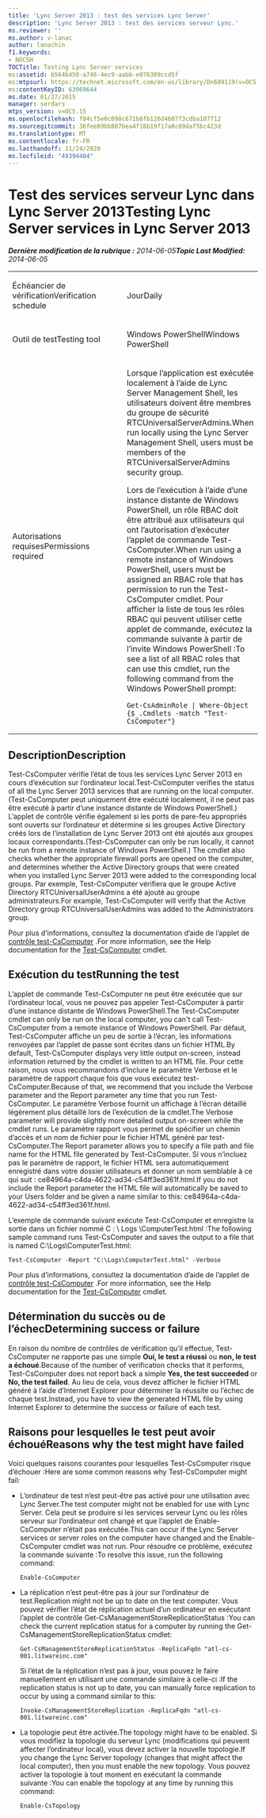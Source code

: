 ```yaml
---
title: 'Lync Server 2013 : test des services Lync Server'
description: 'Lync Server 2013 : test des services serveur Lync.'
ms.reviewer: ''
ms.author: v-lanac
author: lanachin
f1.keywords:
- NOCSH
TOCTitle: Testing Lync Server services
ms:assetid: b564b450-a746-4ec9-aabb-e076309ccd5f
ms:mtpsurl: https://technet.microsoft.com/en-us/library/Dn689119(v=OCS.15)
ms:contentKeyID: 63969644
ms.date: 01/27/2015
manager: serdars
mtps_version: v=OCS.15
ms.openlocfilehash: f04cf5e0c098c671b6fb126d4607f3cdba107712
ms.sourcegitcommit: 36fee89bb887bea4f18b19f17a8c69daf5bc423d
ms.translationtype: MT
ms.contentlocale: fr-FR
ms.lasthandoff: 11/24/2020
ms.locfileid: "49394484"
---
```

# <a name="testing-lync-server-services-in-lync-server-2013"></a><span data-ttu-id="facc1-103">Test des services serveur Lync dans Lync Server 2013</span><span class="sxs-lookup"><span data-stu-id="facc1-103">Testing Lync Server services in Lync Server 2013</span></span>

<div data-xmlns="http://www.w3.org/1999/xhtml">

<div class="topic" data-xmlns="http://www.w3.org/1999/xhtml" data-msxsl="urn:schemas-microsoft-com:xslt" data-cs="https://msdn.microsoft.com/">

<div data-asp="https://msdn2.microsoft.com/asp">



</div>

<div id="mainSection">

<div id="mainBody"><span data-ttu-id="facc1-104">

<span> </span></span><span class="sxs-lookup"><span data-stu-id="facc1-104">

<span> </span></span></span>

<span data-ttu-id="facc1-105">_**Dernière modification de la rubrique :** 2014-06-05_</span><span class="sxs-lookup"><span data-stu-id="facc1-105">_**Topic Last Modified:** 2014-06-05_</span></span>


<table>
<colgroup>
<col style="width: 50%" />
<col style="width: 50%" />
</colgroup>
<tbody>
<tr class="odd">
<td><p><span data-ttu-id="facc1-106">Échéancier de vérification</span><span class="sxs-lookup"><span data-stu-id="facc1-106">Verification schedule</span></span></p></td>
<td><p><span data-ttu-id="facc1-107">Jour</span><span class="sxs-lookup"><span data-stu-id="facc1-107">Daily</span></span></p></td>
</tr>
<tr class="even">
<td><p><span data-ttu-id="facc1-108">Outil de test</span><span class="sxs-lookup"><span data-stu-id="facc1-108">Testing tool</span></span></p></td>
<td><p><span data-ttu-id="facc1-109">Windows PowerShell</span><span class="sxs-lookup"><span data-stu-id="facc1-109">Windows PowerShell</span></span></p></td>
</tr>
<tr class="odd">
<td><p><span data-ttu-id="facc1-110">Autorisations requises</span><span class="sxs-lookup"><span data-stu-id="facc1-110">Permissions required</span></span></p></td>
<td><p><span data-ttu-id="facc1-111">Lorsque l’application est exécutée localement à l’aide de Lync Server Management Shell, les utilisateurs doivent être membres du groupe de sécurité RTCUniversalServerAdmins.</span><span class="sxs-lookup"><span data-stu-id="facc1-111">When run locally using the Lync Server Management Shell, users must be members of the RTCUniversalServerAdmins security group.</span></span></p>
<p><span data-ttu-id="facc1-112">Lors de l’exécution à l’aide d’une instance distante de Windows PowerShell, un rôle RBAC doit être attribué aux utilisateurs qui ont l’autorisation d’exécuter l’applet de commande Test-CsComputer.</span><span class="sxs-lookup"><span data-stu-id="facc1-112">When run using a remote instance of Windows PowerShell, users must be assigned an RBAC role that has permission to run the Test-CsComputer cmdlet.</span></span> <span data-ttu-id="facc1-113">Pour afficher la liste de tous les rôles RBAC qui peuvent utiliser cette applet de commande, exécutez la commande suivante à partir de l’invite Windows PowerShell :</span><span class="sxs-lookup"><span data-stu-id="facc1-113">To see a list of all RBAC roles that can use this cmdlet, run the following command from the Windows PowerShell prompt:</span></span></p>
<pre><code>Get-CsAdminRole | Where-Object {$_.Cmdlets -match &quot;Test-CsComputer&quot;}</code></pre></td>
</tr>
</tbody>
</table>


<div>

## <a name="description"></a><span data-ttu-id="facc1-114">Description</span><span class="sxs-lookup"><span data-stu-id="facc1-114">Description</span></span>

<span data-ttu-id="facc1-115">Test-CsComputer vérifie l’état de tous les services Lync Server 2013 en cours d’exécution sur l’ordinateur local.</span><span class="sxs-lookup"><span data-stu-id="facc1-115">Test-CsComputer verifies the status of all the Lync Server 2013 services that are running on the local computer.</span></span> <span data-ttu-id="facc1-116">(Test-CsComputer peut uniquement être exécuté localement, il ne peut pas être exécuté à partir d’une instance distante de Windows PowerShell.) L’applet de contrôle vérifie également si les ports de pare-feu appropriés sont ouverts sur l’ordinateur et détermine si les groupes Active Directory créés lors de l’installation de Lync Server 2013 ont été ajoutés aux groupes locaux correspondants.</span><span class="sxs-lookup"><span data-stu-id="facc1-116">(Test-CsComputer can only be run locally, it cannot be run from a remote instance of Windows PowerShell.) The cmdlet also checks whether the appropriate firewall ports are opened on the computer, and determines whether the Active Directory groups that were created when you installed Lync Server 2013 were added to the corresponding local groups.</span></span> <span data-ttu-id="facc1-117">Par exemple, Test-CsComputer vérifiera que le groupe Active Directory RTCUniversalUserAdmins a été ajouté au groupe administrateurs.</span><span class="sxs-lookup"><span data-stu-id="facc1-117">For example, Test-CsComputer will verify that the Active Directory group RTCUniversalUserAdmins was added to the Administrators group.</span></span>

<span data-ttu-id="facc1-118">Pour plus d’informations, consultez la documentation d’aide de l’applet de [contrôle test-CsComputer](https://docs.microsoft.com/powershell/module/skype/Test-CsComputer) .</span><span class="sxs-lookup"><span data-stu-id="facc1-118">For more information, see the Help documentation for the [Test-CsComputer](https://docs.microsoft.com/powershell/module/skype/Test-CsComputer) cmdlet.</span></span>

</div>

<div>

## <a name="running-the-test"></a><span data-ttu-id="facc1-119">Exécution du test</span><span class="sxs-lookup"><span data-stu-id="facc1-119">Running the test</span></span>

<span data-ttu-id="facc1-120">L’applet de commande Test-CsComputer ne peut être exécutée que sur l’ordinateur local, vous ne pouvez pas appeler Test-CsComputer à partir d’une instance distante de Windows PowerShell.</span><span class="sxs-lookup"><span data-stu-id="facc1-120">The Test-CsComputer cmdlet can only be run on the local computer, you can't call Test-CsComputer from a remote instance of Windows PowerShell.</span></span> <span data-ttu-id="facc1-121">Par défaut, Test-CsComputer affiche un peu de sortie à l’écran, les informations renvoyées par l’applet de passe sont écrites dans un fichier HTML.</span><span class="sxs-lookup"><span data-stu-id="facc1-121">By default, Test-CsComputer displays very little output on-screen, instead information returned by the cmdlet is written to an HTML file.</span></span> <span data-ttu-id="facc1-122">Pour cette raison, nous vous recommandons d’inclure le paramètre Verbose et le paramètre de rapport chaque fois que vous exécutez test-CsComputer.</span><span class="sxs-lookup"><span data-stu-id="facc1-122">Because of that, we recommend that you include the Verbose parameter and the Report parameter any time that you run Test-CsComputer.</span></span> <span data-ttu-id="facc1-123">Le paramètre Verbose fournit un affichage à l’écran détaillé légèrement plus détaillé lors de l’exécution de la cmdlet.</span><span class="sxs-lookup"><span data-stu-id="facc1-123">The Verbose parameter will provide slightly more detailed output on-screen while the cmdlet runs.</span></span> <span data-ttu-id="facc1-124">Le paramètre rapport vous permet de spécifier un chemin d’accès et un nom de fichier pour le fichier HTML généré par test-CsComputer.</span><span class="sxs-lookup"><span data-stu-id="facc1-124">The Report parameter allows you to specify a file path and file name for the HTML file generated by Test-CsComputer.</span></span> <span data-ttu-id="facc1-125">Si vous n’incluez pas le paramètre de rapport, le fichier HTML sera automatiquement enregistré dans votre dossier utilisateurs et donner un nom semblable à ce qui suit : ce84964a-c4da-4622-ad34-c54ff3ed361f.html.</span><span class="sxs-lookup"><span data-stu-id="facc1-125">If you do not include the Report parameter the HTML file will automatically be saved to your Users folder and be given a name similar to this: ce84964a-c4da-4622-ad34-c54ff3ed361f.html.</span></span>

<span data-ttu-id="facc1-126">L’exemple de commande suivant exécute Test-CsComputer et enregistre la sortie dans un fichier nommé C : \\ Logs \\ComputerTest.html :</span><span class="sxs-lookup"><span data-stu-id="facc1-126">The following sample command runs Test-CsComputer and saves the output to a file that is named C:\\Logs\\ComputerTest.html:</span></span>

    Test-CsComputer -Report "C:\Logs\ComputerTest.html" -Verbose

<span data-ttu-id="facc1-127">Pour plus d’informations, consultez la documentation d’aide de l’applet de [contrôle test-CsComputer](https://docs.microsoft.com/powershell/module/skype/Test-CsComputer) .</span><span class="sxs-lookup"><span data-stu-id="facc1-127">For more information, see the Help documentation for the [Test-CsComputer](https://docs.microsoft.com/powershell/module/skype/Test-CsComputer) cmdlet.</span></span>

</div>

<div>

## <a name="determining-success-or-failure"></a><span data-ttu-id="facc1-128">Détermination du succès ou de l’échec</span><span class="sxs-lookup"><span data-stu-id="facc1-128">Determining success or failure</span></span>

<span data-ttu-id="facc1-129">En raison du nombre de contrôles de vérification qu’il effectue, Test-CsComputer ne rapporte pas une simple **Oui, le test a réussi** ou **non, le test a échoué**.</span><span class="sxs-lookup"><span data-stu-id="facc1-129">Because of the number of verification checks that it performs, Test-CsComputer does not report back a simple **Yes, the test succeeded** or **No, the test failed**.</span></span> <span data-ttu-id="facc1-130">Au lieu de cela, vous devez afficher le fichier HTML généré à l’aide d’Internet Explorer pour déterminer la réussite ou l’échec de chaque test.</span><span class="sxs-lookup"><span data-stu-id="facc1-130">Instead, you have to view the generated HTML file by using Internet Explorer to determine the success or failure of each test.</span></span>

</div>

<div>

## <a name="reasons-why-the-test-might-have-failed"></a><span data-ttu-id="facc1-131">Raisons pour lesquelles le test peut avoir échoué</span><span class="sxs-lookup"><span data-stu-id="facc1-131">Reasons why the test might have failed</span></span>

<span data-ttu-id="facc1-132">Voici quelques raisons courantes pour lesquelles Test-CsComputer risque d’échouer :</span><span class="sxs-lookup"><span data-stu-id="facc1-132">Here are some common reasons why Test-CsComputer might fail:</span></span>

  - <span data-ttu-id="facc1-133">L’ordinateur de test n’est peut-être pas activé pour une utilisation avec Lync Server.</span><span class="sxs-lookup"><span data-stu-id="facc1-133">The test computer might not be enabled for use with Lync Server.</span></span> <span data-ttu-id="facc1-134">Cela peut se produire si les services serveur Lync ou les rôles serveur sur l’ordinateur ont changé et que l’applet de Enable-CsComputer n’était pas exécutée.</span><span class="sxs-lookup"><span data-stu-id="facc1-134">This can occur if the Lync Server services or server roles on the computer have changed and the Enable-CsComputer cmdlet was not run.</span></span> <span data-ttu-id="facc1-135">Pour résoudre ce problème, exécutez la commande suivante :</span><span class="sxs-lookup"><span data-stu-id="facc1-135">To resolve this issue, run the following command:</span></span>
    
        Enable-CsComputer

  - <span data-ttu-id="facc1-136">La réplication n’est peut-être pas à jour sur l’ordinateur de test.</span><span class="sxs-lookup"><span data-stu-id="facc1-136">Replication might not be up to date on the test computer.</span></span> <span data-ttu-id="facc1-137">Vous pouvez vérifier l’état de réplication actuel d’un ordinateur en exécutant l’applet de contrôle Get-CsManagementStoreReplicationStatus :</span><span class="sxs-lookup"><span data-stu-id="facc1-137">You can check the current replication status for a computer by running the Get-CsManagementStoreReplicationStatus cmdlet:</span></span>
    
        Get-CsManagementStoreReplicationStatus -ReplicaFqdn "atl-cs-001.litwareinc.com"
    
    <span data-ttu-id="facc1-138">Si l’état de la réplication n’est pas à jour, vous pouvez le faire manuellement en utilisant une commande similaire à celle-ci :</span><span class="sxs-lookup"><span data-stu-id="facc1-138">If the replication status is not up to date, you can manually force replication to occur by using a command similar to this:</span></span>
    
        Invoke-CsManagementStoreReplication -ReplicaFqdn "atl-cs-001.litwareinc.com"

  - <span data-ttu-id="facc1-139">La topologie peut être activée.</span><span class="sxs-lookup"><span data-stu-id="facc1-139">The topology might have to be enabled.</span></span> <span data-ttu-id="facc1-140">Si vous modifiez la topologie du serveur Lync (modifications qui peuvent affecter l’ordinateur local), vous devez activer la nouvelle topologie.</span><span class="sxs-lookup"><span data-stu-id="facc1-140">If you change the Lync Server topology (changes that might affect the local computer), then you must enable the new topology.</span></span> <span data-ttu-id="facc1-141">Vous pouvez activer la topologie à tout moment en exécutant la commande suivante :</span><span class="sxs-lookup"><span data-stu-id="facc1-141">You can enable the topology at any time by running this command:</span></span>
    
        Enable-CsTopology

<span data-ttu-id="facc1-142"></div>

</div>

<span> </span>

</div>

</div>

</span><span class="sxs-lookup"><span data-stu-id="facc1-142"></div>

</div>

<span> </span>

</div>

</div>

</span></span></div>

